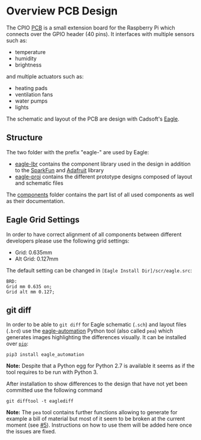 # Overview PCB Design

The CPIO [PCB](https://en.wikipedia.org/wiki/Printed_circuit_board) is a small extension board for the Raspberry Pi which connects over the GPIO header (40 pins). It interfaces with multiple sensors such as:
 - temperature
 - humidity
 - brightness

and multiple actuators such as:
 - heating pads
 - ventilation fans
 - water pumps
 - lights

The schematic and layout of the PCB are design with Cadsoft's [Eagle](http://www.cadsoft.de/download-eagle/).

## Structure

The two folder with the prefix "eagle-" are used by Eagle:
 * [eagle-lbr](eagle-lbr/) contains the component library used in the design in addition to the [SparkFun](https://github.com/sparkfun/SparkFun-Eagle-Libraries) and [Adafruit](https://github.com/adafruit/Adafruit-Eagle-Library) library
 * [eagle-proj](eagle-proj/) contains the different prototype designs composed of layout and schematic files

The [components](components/) folder contains the part list of all used components as well as their documentation.

## Eagle Grid Settings

In order to have correct alignment of all components between different developers please use the following grid settings:

 - Grid: 0.635mm
 - Alt Grid: 0.127mm


The default setting can be changed in `[Eagle Install Dir]/scr/eagle.src`:
````
BRD:
Grid mm 0.635 on;
Grid alt mm 0.127;
````

## git diff

In order to be able to `git diff` for Eagle schematic (`.sch`) and layout files (`.brd`) use the [eagle-automation](https://github.com/guyzmo/eagle-automation) Python tool (also called `pea`) which generates images highlighting the differences visually.
It can be installed over [`pip`](https://pip.pypa.io/en/stable/):

    pip3 install eagle_automation

**Note:** Despite that a Python egg for Python 2.7 is available it seems as if the tool requires to be run with Python 3.

After installation to show differences to the design that have not yet been committed use the following command

    git difftool -t eaglediff

**Note:** The `pea` tool contains further functions allowing to generate for example a bill of material but most of it seem to be broken at the current moment (see [#5](https://github.com/guyzmo/eagle-automation/issues/5)). Instructions on how to use them will be added here once the issues are fixed.